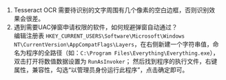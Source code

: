1. Tesseract OCR 需要待识别的文字周围有几个像素的空白边框，否则识别效果会很差。
2. 遇到需要UAC弹窗申请权限的软件，如何规避弹窗自动通过？  
   编辑注册表 `HKEY_CURRENT_USERS\Software\Microsoft\Windows NT\CurrentVersion\AppCompatFlags\Layers`，在右侧新建一个字符串值，命名为程序的全路径（如：`C:\Program Files\Everything\Everything.exe`），双击打开将数值数据设置为 `RunAsInvoker`；
   然后找到程序的执行文件，右键属性，兼容性，勾选“以管理员身份运行此程序”，点击确定即可。
